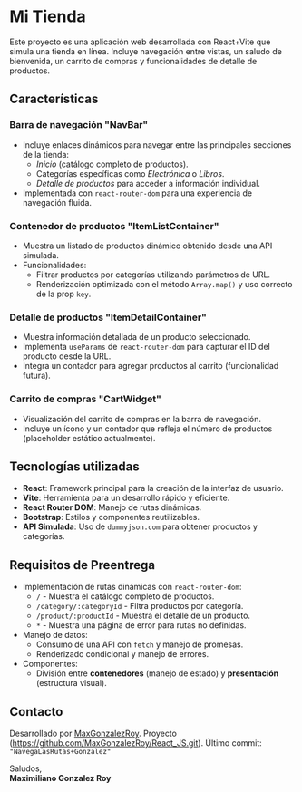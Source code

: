 # **Mi Tienda**

Este proyecto es una aplicación web desarrollada con React+Vite que simula una tienda en línea. Incluye navegación entre vistas, un saludo de bienvenida, un carrito de compras y funcionalidades de detalle de productos.

## **Características**
### **Barra de navegación "NavBar"**
- Incluye enlaces dinámicos para navegar entre las principales secciones de la tienda:
  - *Inicio* (catálogo completo de productos).
  - Categorías específicas como *Electrónica* o *Libros*.
  - *Detalle de productos* para acceder a información individual.
- Implementada con `react-router-dom` para una experiencia de navegación fluida.

### **Contenedor de productos "ItemListContainer"**
- Muestra un listado de productos dinámico obtenido desde una API simulada.
- Funcionalidades:
  - Filtrar productos por categorías utilizando parámetros de URL.
  - Renderización optimizada con el método `Array.map()` y uso correcto de la prop `key`.

### **Detalle de productos "ItemDetailContainer"**
- Muestra información detallada de un producto seleccionado.
- Implementa `useParams` de `react-router-dom` para capturar el ID del producto desde la URL.
- Integra un contador para agregar productos al carrito (funcionalidad futura).

### **Carrito de compras "CartWidget"**
- Visualización del carrito de compras en la barra de navegación.
- Incluye un ícono y un contador que refleja el número de productos (placeholder estático actualmente).

## **Tecnologías utilizadas**
- **React**: Framework principal para la creación de la interfaz de usuario.
- **Vite**: Herramienta para un desarrollo rápido y eficiente.
- **React Router DOM**: Manejo de rutas dinámicas.
- **Bootstrap**: Estilos y componentes reutilizables.
- **API Simulada**: Uso de `dummyjson.com` para obtener productos y categorías.

## **Requisitos de Preentrega**
- Implementación de rutas dinámicas con `react-router-dom`:
  - `/` - Muestra el catálogo completo de productos.
  - `/category/:categoryId` - Filtra productos por categoría.
  - `/product/:productId` - Muestra el detalle de un producto.
  - `*` - Muestra una página de error para rutas no definidas.
- Manejo de datos:
  - Consumo de una API con `fetch` y manejo de promesas.
  - Renderizado condicional y manejo de errores.
- Componentes:
  - División entre **contenedores** (manejo de estado) y **presentación** (estructura visual).

## **Contacto**
Desarrollado por [MaxGonzalezRoy](https://github.com/MaxGonzalezRoy).
Proyecto (https://github.com/MaxGonzalezRoy/React_JS.git).
Último commit: `"NavegaLasRutas+Gonzalez"`

Saludos,  
**Maximiliano Gonzalez Roy**
